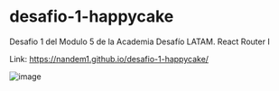 # desafio-1-happycake
Desafio 1 del Modulo 5 de la Academia Desafío LATAM. React Router I

Link: https://nandem1.github.io/desafio-1-happycake/

![image](https://user-images.githubusercontent.com/103139553/221738066-2736583d-82a7-4c1e-b2a7-d20e6552e380.png)
